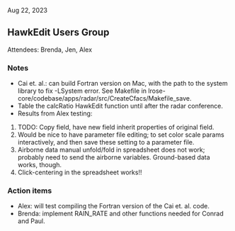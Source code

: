 Aug 22, 2023

## HawkEdit Users Group

Attendees: Brenda, Jen, Alex  

### Notes
* Cai et. al.: can build Fortran version on Mac, with the path to the system library to fix -LSystem error. See Makefile in lrose-core/codebase/apps/radar/src/CreateCfacs/Makefile_save.
* Table the calcRatio HawkEdit function until after the radar conference.
* Results from Alex testing:
 1. TODO: Copy field, have new field inherit properties of original field.
 2. Would be nice to have parameter file editing; to set color scale params interactively, and then save these setting to a parameter file.
 3. Airborne data manual unfold/fold in spreadsheet does not work; probably need to send the airborne variables. Ground-based data works, though.
 4. Click-centering in the spreadsheet works!!


### Action items
* Alex: will test compiling  the Fortran version of the Cai et. al. code.
* Brenda: implement RAIN_RATE and other functions needed for Conrad and Paul.
